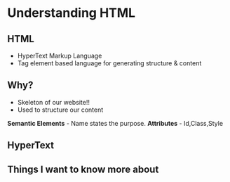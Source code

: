 # Understanding HTML

## **HTML**
- HyperText Markup Language
- Tag element based language for generating structure & content

## Why?
- Skeleton of our website!!
- Used to structure our content


**Semantic Elements** - Name states the purpose.
**Attributes** - Id,Class,Style
## HyperText


## Things I want to know more about




